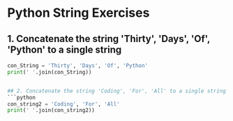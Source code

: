 # Python String Exercises

## 1. Concatenate the string 'Thirty', 'Days', 'Of', 'Python' to a single string
```python
con_String = 'Thirty', 'Days', 'Of', 'Python'
print(' '.join(con_String))


## 2. Concatenate the string 'Coding', 'For', 'All' to a single string
```python
con_string2 = 'Coding', 'For', 'All'
print(' '.join(con_string2))

